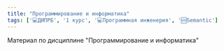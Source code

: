 ```yaml
---
title: "Программирование и информатика"
tags: ['💻ДИПРБ', '1️ курс', '💻Программная инженерия', '🆘Semantic']
---
```


Материал по дисциплине "Программирование и информатика"